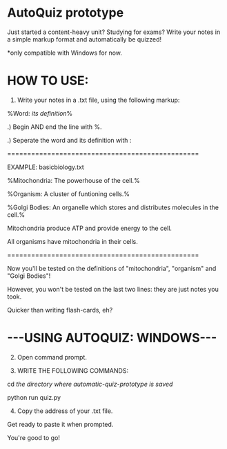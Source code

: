# AutoQuiz prototype
Just started a content-heavy unit? Studying for exams? Write your notes in a simple markup format and automatically be quizzed!

*only compatible with Windows for now.

# HOW TO USE:
1) Write your notes in a .txt file, using the following markup: 
  
  %Word: *its definition*%
  
  .) Begin AND end the line with %.
  
  .) Seperate the word and its definition with :
  
  ================================================
  
  EXAMPLE: basicbiology.txt
  
  %Mitochondria: The powerhouse of the cell.%
  
  %Organism: A cluster of funtioning cells.%
  
  %Golgi Bodies: An organelle which stores and distributes molecules in the cell.%
  
  Mitochondria produce ATP and provide energy to the cell.
  
  All organisms have mitochondria in their cells.
  
  ================================================
  
  Now you'll be tested on the definitions of "mitochondria", "organism" and "Golgi Bodies"!
  
  However, you won't be tested on the last two lines: they are just notes you took.
  
  Quicker than writing flash-cards, eh?

# ---USING AUTOQUIZ: WINDOWS---
2) Open command prompt.

3) WRITE THE FOLLOWING COMMANDS:

cd *the directory where automatic-quiz-prototype is saved*

python run quiz.py

4) Copy the address of your .txt file.

Get ready to paste it when prompted. 

You're good to go!
